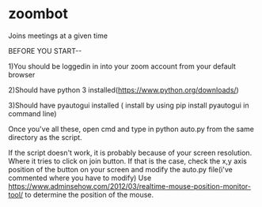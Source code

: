 # zoombot

Joins meetings at a given time

BEFORE YOU START--

1)You should be loggedin in into your zoom account from your default browser

2)Should have python 3 installed(https://www.python.org/downloads/) 

3)Should have pyautogui installed ( install by using pip install pyautogui in command line)

Once you've all these, open cmd and type in python auto.py from the same directory as the script. 

If the script doesn't work, it is probably because of your screen resolution. Where it tries to click on join button. If that is the case, check the x,y axis position of the button on your screen and modify the auto.py file(i've commented where you have to modify)
Use https://www.adminsehow.com/2012/03/realtime-mouse-position-monitor-tool/ to determine the position of the mouse. 
